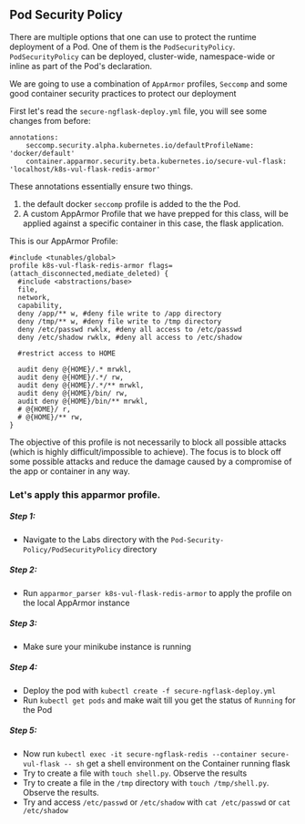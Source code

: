 ## Pod Security Policy

There are multiple options that one can use to protect the runtime deployment of a Pod. One of them is the `PodSecurityPolicy`.
`PodSecurityPolicy` can be deployed, cluster-wide, namespace-wide or inline as part of the Pod's declaration.

We are going to use a combination of `AppArmor` profiles, `Seccomp` and some good container security practices to protect our deployment

First let's read the `secure-ngflask-deploy.yml` file, you will see some changes from before:

```
annotations:
    seccomp.security.alpha.kubernetes.io/defaultProfileName:  'docker/default'
    container.apparmor.security.beta.kubernetes.io/secure-vul-flask: 'localhost/k8s-vul-flask-redis-armor'

```

These annotations essentially ensure two things.
1. the default docker `seccomp` profile is added to the the Pod.
2. A custom AppArmor Profile that we have prepped for this class, will be applied against a specific container in this case, the flask application.

This is our AppArmor Profile:

```
#include <tunables/global>
profile k8s-vul-flask-redis-armor flags=(attach_disconnected,mediate_deleted) {
  #include <abstractions/base>
  file,
  network,
  capability,
  deny /app/** w, #deny file write to /app directory
  deny /tmp/** w, #deny file write to /tmp directory
  deny /etc/passwd rwklx, #deny all access to /etc/passwd
  deny /etc/shadow rwklx, #deny all access to /etc/shadow

  #restrict access to HOME

  audit deny @{HOME}/.* mrwkl,
  audit deny @{HOME}/.*/ rw,
  audit deny @{HOME}/.*/** mrwkl,
  audit deny @{HOME}/bin/ rw,
  audit deny @{HOME}/bin/** mrwkl,
  # @{HOME}/ r,
  # @{HOME}/** rw,
}
```

The objective of this profile is not necessarily to block all possible attacks (which is highly difficult/impossible to achieve).
The focus is to block off some possible attacks and reduce the damage caused by a compromise of the app or container in any way.

### Let's apply this apparmor profile.

##### Step 1:

* Navigate to the Labs directory with the `Pod-Security-Policy/PodSecurityPolicy` directory

##### Step 2:

* Run `apparmor_parser k8s-vul-flask-redis-armor` to apply the profile on the local AppArmor instance

##### Step 3:

* Make sure your minikube instance is running

##### Step 4:

* Deploy the pod with `kubectl create -f secure-ngflask-deploy.yml`
* Run `kubectl get pods` and make wait till you get the status of `Running` for the Pod

##### Step 5:

* Now run `kubectl exec -it secure-ngflask-redis --container secure-vul-flask -- sh` get a shell environment on the Container running flask
* Try to create a file with `touch shell.py`. Observe the results
* Try to create a file in the `/tmp` directory with `touch /tmp/shell.py`. Observe the results.
* Try and access `/etc/passwd` or `/etc/shadow` with `cat /etc/passwd` or `cat /etc/shadow`
